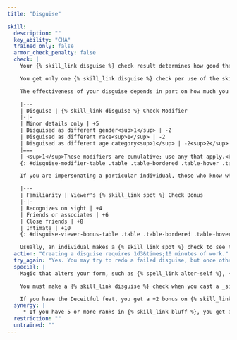 ```yaml
---
title: "Disguise"

skill:
  description: ""
  key_ability: "CHA"
  trained_only: false
  armor_check_penalty: false
  check: |
    Your {% skill_link disguise %} check result determines how good the disguise is, and it is opposed by others' {% skill_link spot %} check results. If you don't draw any attention to yourself, others do not get to make {% skill_link spot %} checks. If you come to the attention of people who are suspicious (such as a guard who is watching commoners walking through a city gate), it can be assumed that such observers are taking 10 on their {% skill_link spot %} checks.

    You get only one {% skill_link disguise %} check per use of the skill, even if several people are making {% skill_link spot %} checks against it. The {% skill_link disguise %} check is made secretly, so that you can't be sure how good the result is.

    The effectiveness of your disguise depends in part on how much you're attempting to change your appearance.

    |---
    | Disguise | {% skill_link disguise %} Check Modifier
    |-|-
    | Minor details only | +5
    | Disguised as different gender<sup>1</sup> | -2
    | Disguised as different race<sup>1</sup> | -2
    | Disguised as different age category<sup>1</sup> | -2<sup>2</sup>
    |===
    | <sup>1</sup>These modifiers are cumulative; use any that apply.<br><sup>2</sup>Per step of difference between your actual age category and your disguised age category. The steps are: young (younger than adulthood), adulthood, middle age, old, and venerable. |<
    {: #disguise-modifier-table .table .table-bordered .table-hover .table-striped data-caption="Table: Disguise Check Modifiers for Various Disguises" }

    If you are impersonating a particular individual, those who know what that person looks like get a bonus on their Spot checks according to the table below. Furthermore, they are automatically considered to be suspicious of you, so opposed checks are always called for.

    |---
    | Familiarity | Viewer's {% skill_link spot %} Check Bonus
    |-|-
    | Recognizes on sight | +4
    | Friends or associates | +6
    | Close friends | +8
    | Intimate | +10
    {: #disguise-viewer-bonus-table .table .table-bordered .table-hover .table-striped data-caption="Table: Spot Check Bonuses by Familiarity" }

    Usually, an individual makes a {% skill_link spot %} check to see through your disguise immediately upon meeting you and each hour thereafter. If you casually meet many different creatures, each for a short time, check once per day or hour, using an average {% skill_link spot %} modifier for the group.
  action: "Creating a disguise requires 1d3&times;10 minutes of work."
  try_again: "Yes. You may try to redo a failed disguise, but once others know that a disguise was attempted, they'll be more suspicious."
  special: |
    Magic that alters your form, such as {% spell_link alter-self %}, {% spell_link disguise-self %}, {% spell_link polymorph %}, or {% spell_link shapechange %}, grants you a +10 bonus on {% skill_link disguise %} checks (see the individual spell descriptions). You must succeed on a {% skill_link disguise %} check with a +10 bonus to duplicate the appearance of a specific individual using the _veil_spell. Divination magic that allows people to see through illusions (such as {% spell_link true-seeing %}) does not penetrate a mundane disguise, but it can negate the magical component of a magically enhanced one.

    You must make a {% skill_link disguise %} check when you cast a _simulacrum_spell to determine how good the likeness is.

    If you have the Deceitful feat, you get a +2 bonus on {% skill_link disguise %} checks.
  synergy: |
     * If you have 5 or more ranks in {% skill_link bluff %}, you get a synergy bonus on {% skill_link disguise %} checks when you know that you're being observed and you try to act in character.
  restriction: ""
  untrained: ""
---
```

